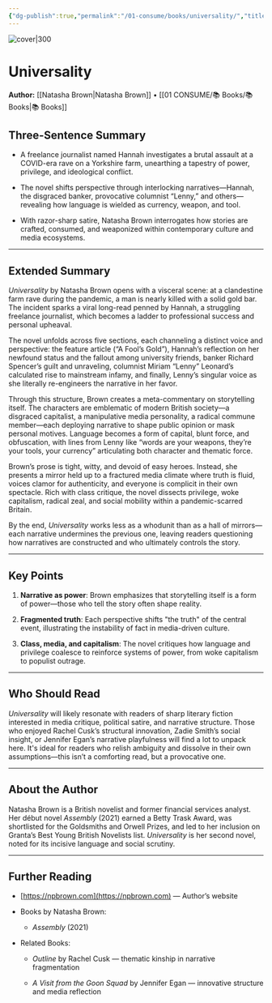 ```yaml
---
{"dg-publish":true,"permalink":"/01-consume/books/universality/","title":"Universality"}
---
```



![cover|300](http://books.google.com/books/content?id=ZZEMEQAAQBAJ&printsec=frontcover&img=1&zoom=1&source=gbs_api)

# Universality
**Author:** [[Natasha Brown\|Natasha Brown]] • [[01 CONSUME/📚 Books/📚 Books\|📚 Books]]
## Three-Sentence Summary

- A freelance journalist named Hannah investigates a brutal assault at a COVID-era rave on a Yorkshire farm, unearthing a tapestry of power, privilege, and ideological conflict.
    
- The novel shifts perspective through interlocking narratives—Hannah, the disgraced banker, provocative columnist “Lenny,” and others—revealing how language is wielded as currency, weapon, and tool.
    
- With razor-sharp satire, Natasha Brown interrogates how stories are crafted, consumed, and weaponized within contemporary culture and media ecosystems.
    

---

## Extended Summary

_Universality_ by Natasha Brown opens with a visceral scene: at a clandestine farm rave during the pandemic, a man is nearly killed with a solid gold bar. The incident sparks a viral long-read penned by Hannah, a struggling freelance journalist, which becomes a ladder to professional success and personal upheaval.

The novel unfolds across five sections, each channeling a distinct voice and perspective: the feature article (“A Fool’s Gold”), Hannah’s reflection on her newfound status and the fallout among university friends, banker Richard Spencer’s guilt and unraveling, columnist Miriam “Lenny” Leonard’s calculated rise to mainstream infamy, and finally, Lenny’s singular voice as she literally re-engineers the narrative in her favor.

Through this structure, Brown creates a meta-commentary on storytelling itself. The characters are emblematic of modern British society—a disgraced capitalist, a manipulative media personality, a radical commune member—each deploying narrative to shape public opinion or mask personal motives. Language becomes a form of capital, blunt force, and obfuscation, with lines from Lenny like “words are your weapons, they’re your tools, your currency” articulating both character and thematic force.

Brown’s prose is tight, witty, and devoid of easy heroes. Instead, she presents a mirror held up to a fractured media climate where truth is fluid, voices clamor for authenticity, and everyone is complicit in their own spectacle. Rich with class critique, the novel dissects privilege, woke capitalism, radical zeal, and social mobility within a pandemic-scarred Britain.

By the end, _Universality_ works less as a whodunit than as a hall of mirrors—each narrative undermines the previous one, leaving readers questioning how narratives are constructed and who ultimately controls the story.

---

## Key Points

1. **Narrative as power**: Brown emphasizes that storytelling itself is a form of power—those who tell the story often shape reality.
    
2. **Fragmented truth**: Each perspective shifts "the truth" of the central event, illustrating the instability of fact in media-driven culture.
    
3. **Class, media, and capitalism**: The novel critiques how language and privilege coalesce to reinforce systems of power, from woke capitalism to populist outrage.
    

---

## Who Should Read

_Universality_ will likely resonate with readers of sharp literary fiction interested in media critique, political satire, and narrative structure. Those who enjoyed Rachel Cusk’s structural innovation, Zadie Smith’s social insight, or Jennifer Egan’s narrative playfulness will find a lot to unpack here. It's ideal for readers who relish ambiguity and dissolve in their own assumptions—this isn’t a comforting read, but a provocative one.

---

## About the Author

Natasha Brown is a British novelist and former financial services analyst. Her début novel _Assembly_ (2021) earned a Betty Trask Award, was shortlisted for the Goldsmiths and Orwell Prizes, and led to her inclusion on Granta’s Best Young British Novelists list. _Universality_ is her second novel, noted for its incisive language and social scrutiny.

---

## Further Reading

- [https://npbrown.com](https://npbrown.com) — Author’s website
    
- Books by Natasha Brown:
    
    - _Assembly_ (2021)
        
- Related Books:
    
    - _Outline_ by Rachel Cusk — thematic kinship in narrative fragmentation
        
    - _A Visit from the Goon Squad_ by Jennifer Egan — innovative structure and media reflection